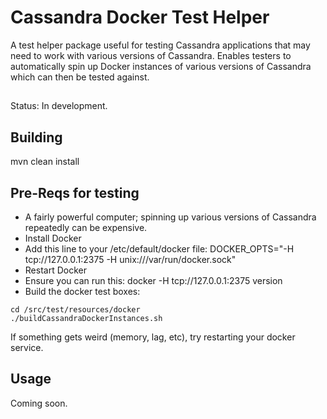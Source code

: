 # Cassandra Docker Test Helper
A test helper package useful for testing Cassandra applications that may need to work with various versions of Cassandra. Enables testers to automatically spin up Docker instances of various versions of Cassandra which can then be tested against.

##
Status: In development.

## Building
mvn clean install

## Pre-Reqs for testing
* A fairly powerful computer; spinning up various versions of Cassandra repeatedly can be expensive.
* Install Docker
* Add this line to your /etc/default/docker file:
DOCKER_OPTS="-H tcp://127.0.0.1:2375 -H unix:///var/run/docker.sock"
* Restart Docker
* Ensure you can run this: docker -H tcp://127.0.0.1:2375 version
* Build the docker test boxes: 
```
cd /src/test/resources/docker
./buildCassandraDockerInstances.sh
```

If something gets weird (memory, lag, etc), try restarting your docker service.

## Usage
Coming soon.
